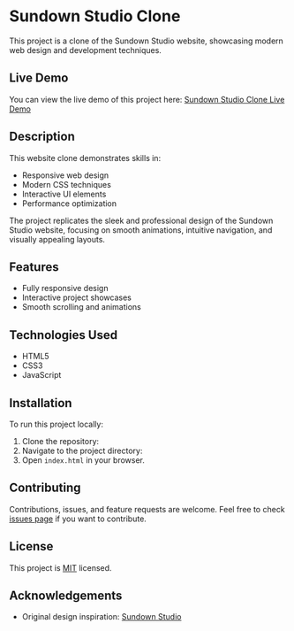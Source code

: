 # Sundown Studio Clone

This project is a clone of the Sundown Studio website, showcasing modern web design and development techniques.

## Live Demo

You can view the live demo of this project here: [Sundown Studio Clone Live Demo](https://ashvinupadhyay1132.github.io/Sundown-Studio-/)

## Description

This website clone demonstrates skills in:

- Responsive web design
- Modern CSS techniques
- Interactive UI elements
- Performance optimization

The project replicates the sleek and professional design of the Sundown Studio website, focusing on smooth animations, intuitive navigation, and visually appealing layouts.

## Features

- Fully responsive design
- Interactive project showcases
- Smooth scrolling and animations


## Technologies Used

- HTML5
- CSS3
- JavaScript

## Installation

To run this project locally:

1. Clone the repository:
2. Navigate to the project directory:
3. Open `index.html` in your browser.

## Contributing

Contributions, issues, and feature requests are welcome. Feel free to check [issues page](https://github.com/ashvinupadhyay1132/Sundown-Studio-/issues) if you want to contribute.

## License

This project is [MIT](https://choosealicense.com/licenses/mit/) licensed.

## Acknowledgements

- Original design inspiration: [Sundown Studio](https://www.sundown-studio.com/)

